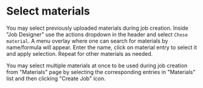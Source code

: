 # Select materials

You may select previously uploaded materials during job creation. Inside "Job Designer" use the actions dropdown <i class="zmdi zmdi-more-vert zmdi-hc-border"></i> in the header and select `Chose material`. A menu overlay where one can search for materials by name/formula will appear. Enter the name, click on material entry to select it and apply selection. Repeat for other materials as needed.

You may select multiple materials at once to be used during job creation from "Materials" page by selecting the corresponding entries in "Materials" list and then clicking <i class="zmdi zmdi-open-in-new"></i> "Create Job" icon. 
